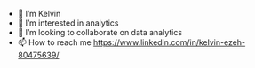 - 👋 I’m Kelvin
- 👀 I’m interested in analytics 
- 💞️ I’m looking to collaborate on data analytics
- 📫 How to reach me https://www.linkedin.com/in/kelvin-ezeh-80475639/

<!---
donkels1/donkels1 is a ✨ special ✨ repository because its `README.md` (this file) appears on your GitHub profile.
You can click the Preview link to take a look at your changes.
--->
